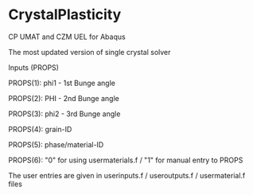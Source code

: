 # CrystalPlasticity
CP UMAT and CZM UEL for Abaqus

The most updated version of single crystal solver

Inputs (PROPS)

PROPS(1): phi1 - 1st Bunge angle

PROPS(2): PHI  - 2nd Bunge angle

PROPS(3): phi2 - 3rd Bunge angle

PROPS(4): grain-ID

PROPS(5): phase/material-ID

PROPS(6): "0" for using usermaterials.f / "1" for manual entry to PROPS


The user entries are given in userinputs.f / useroutputs.f / usermaterial.f files
